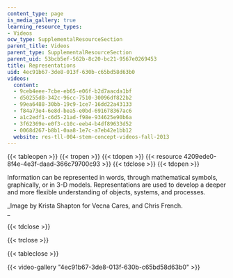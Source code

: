 ```yaml
---
content_type: page
is_media_gallery: true
learning_resource_types:
- Videos
ocw_type: SupplementalResourceSection
parent_title: Videos
parent_type: SupplementalResourceSection
parent_uid: 53bcb5ef-562b-8c20-bc21-9567e0269453
title: Representations
uid: 4ec91b67-3de8-013f-630b-c65bd58d63b0
videos:
  content:
  - 9ceb4eee-7cbe-eb65-e06f-b2d7aacda1bf
  - d50255d8-342c-96cc-7510-30096df822b2
  - 99ea6488-30bb-19c9-1ce7-16dd22a43133
  - f84a73e4-6e8d-bea5-e0bd-691678367ac6
  - a1c2edf1-c6d5-21ad-f98e-934625e90b6a
  - 3f62369e-e0f3-c10c-eeb4-b4df89633d52
  - 0068d267-b8b1-0aa8-1e7c-a7eb42e1bb12
  website: res-tll-004-stem-concept-videos-fall-2013
---
```


{{< tableopen >}}
{{< tropen >}}
{{< tdopen >}}
{{< resource 4209ede0-8f4e-4e3f-daad-366c79700c93 >}}
{{< tdclose >}}
{{< tdopen >}}


Information can be represented in words, through mathematical symbols, graphically, or in 3-D models. Representations are used to develop a deeper and more flexible understanding of objects, systems, and processes.

_Image by Krista Shapton for Vecna Cares, and Chris French.  
_


{{< tdclose >}}

{{< trclose >}}

{{< tableclose >}}

{{< video-gallery "4ec91b67-3de8-013f-630b-c65bd58d63b0" >}}

